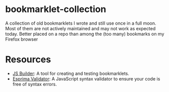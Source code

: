 # bookmarklet-collection

A collection of old bookmarklets I wrote and still use once in a full moon. Most of them are not actively maintained and may not work as expected today.
Better placed on a repo than among the (too many) bookmarks on my Firefox browser

# Resources

- [JS Builder](http://subsimple.com/bookmarklets/jsbuilder.htm): A tool for creating and testing bookmarklets.
- [Esprima Validator](https://esprima.org/demo/validate.html): A JavaScript syntax validator to ensure your code is free of syntax errors.
